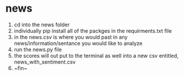 # news

1) cd into the news folder
2) individually pip install all of the packges in the requirments.txt file
3) in the news.csv is where you would past in any news/information/sentance you would like to analyze
4) run the news.py file
5) the scores will out put to the terminal as well into a new csv entitled, news_with_sentiment.csv
6) ~fin~
